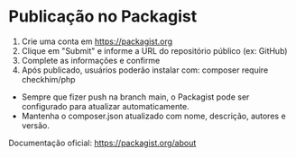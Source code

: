 # Publicação no Packagist

1. Crie uma conta em https://packagist.org
2. Clique em "Submit" e informe a URL do repositório público (ex: GitHub)
3. Complete as informações e confirme
4. Após publicado, usuários poderão instalar com:
   composer require checkhim/php

- Sempre que fizer push na branch main, o Packagist pode ser configurado para atualizar automaticamente.
- Mantenha o composer.json atualizado com nome, descrição, autores e versão.

Documentação oficial: https://packagist.org/about

